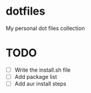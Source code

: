 # dotfiles
My personal dot files collection

# TODO

- [ ] Write the install.sh file
- [ ] Add package list
- [ ] Add aur install steps
